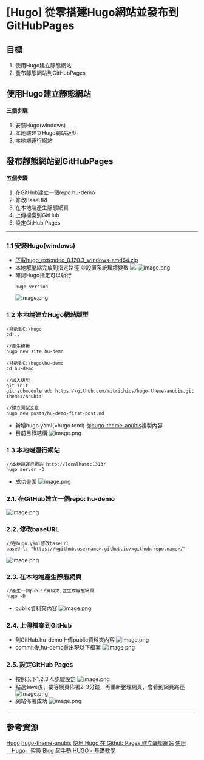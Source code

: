 # [Hugo] 從零搭建Hugo網站並發布到GitHubPages

## 目標
1. 使用Hugo建立靜態網站
2. 發布靜態網站到GitHubPages

## 使用Hugo建立靜態網站
#### 三個步驟
1. 安裝Hugo(windows)
2. 本地端建立Hugo網站版型
3. 本地端運行網站

## 發布靜態網站到GitHubPages
#### 五個步驟
1. 在GitHub建立一個repo:hu-demo
1. 修改BaseURL
2. 在本地端產生靜態網頁
3. 上傳檔案到GitHub
4. 設定GitHub Pages



---


### 1.1 安裝Hugo(windows)
- [下載hugo_extended_0.120.3_windows-amd64.zip](https://github.com/gohugoio/hugo/releases)
- 本地解壓縮完放到指定路徑,並設置系統環境變數
    <img src="./images/01.png">
    ![image.png](https://hackmd.io/_uploads/HJCIdsQQT.png)
- 確認Hugo指定可以執行
    ```
    hugo version
    ```
    ![image.png](https://hackmd.io/_uploads/r1iRdsXQa.png)


### 1.2 本地端建立Hugo網站版型
```
/移動到C:\hugo
cd .. 

//產生模板
hugo new site hu-demo

/移動到C:\hugo\hu-demo
cd hu-demo

//加入版型
git init
git submodule add https://github.com/mitrichius/hugo-theme-anubis.git themes/anubis

//建立測試文章
hugo new posts/hu-demo-first-post.md

```
- 新增hugo.yaml(=hugo.toml)
    從[hugo-theme-anubis](https://themes.gohugo.io/themes/hugo-theme-anubis/#update-config-file)複製內容
- 目前目錄結構
    ![image.png](https://hackmd.io/_uploads/SykPToQmT.png)


### 1.3 本地端運行網站
```
//本地端運行網站 http://localhost:1313/
hugo server -D
```
- 成功畫面
![image.png](https://hackmd.io/_uploads/Hkou0iXmT.png)
    

### 2.1. 在GitHub建立一個repo: hu-demo
![image.png](https://hackmd.io/_uploads/Sk-Egn7m6.png)


### 2.2. 修改baseURL
```
//在hugo.yaml修改baseUrl
baseUrl: "https://<github.username>.github.io/<github.repo.name>/"
```
![image.png](https://hackmd.io/_uploads/B16tWhmmp.png)


### 2.3. 在本地端產生靜態網頁
```
//產生一個public資料夾,並生成靜態網頁
hugo -D
```
- public資料夾內容
![image.png](https://hackmd.io/_uploads/S1hGG2776.png)


### 2.4. 上傳檔案到GitHub
- 到GitHub.hu-demo上傳public資料夾內容
![image.png](https://hackmd.io/_uploads/ry34E3m7T.png)
- commit後,hu-demo會出現以下檔案
![image.png](https://hackmd.io/_uploads/HytHE37Xp.png)


### 2.5. 設定GitHub Pages
- 按照以下1.2.3.4.步驟設定
![image.png](https://hackmd.io/_uploads/ryQWH3XQa.png)
- 點選save後，要等網頁佈署2-3分鐘，再重新整理網頁，會看到網頁路徑
![image.png](https://hackmd.io/_uploads/BkKyUhQ7p.png)
- 網站佈署成功
![image.png](https://hackmd.io/_uploads/S1LyDhm7a.png)



---


## 參考資源
[Hugo](https://gohugo.io/)
[hugo-theme-anubis](https://themes.gohugo.io/themes/hugo-theme-anubis/)
[使用 Hugo 在 Github Pages 建立靜態網站](https://hackmd.io/@udzQ2BohS5C0Xc66dtaYIA/S1wSWRbrO)
[使用「Hugo」架設 Blog 起手勢](https://coreynote.life/posts/2022/12/hello-hugo/)
[HUGO - 基礎教學](https://hi-founder.com/p/hugo-%E5%9F%BA%E7%A4%8E%E6%95%99%E5%AD%B8/#configtoml-%E5%B8%B8%E7%94%A8%E9%A0%85%E7%9B%AE)


